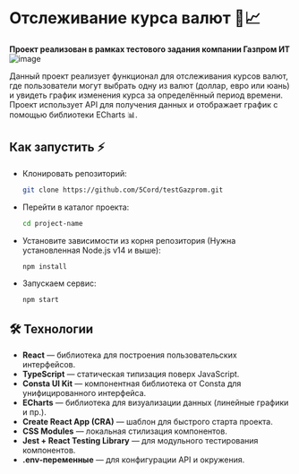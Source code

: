 # Отслеживание курса валют 💱📈

**Проект реализован в рамках тестового задания компании Газпром ИТ**
![image](https://github.com/user-attachments/assets/680903ce-09b4-49ad-886e-3ffa9457a51c)

Данный проект реализует функционал для отслеживания курсов валют, где пользователи могут выбрать одну из валют (доллар, евро или юань) и увидеть график изменения курса за определённый период времени. Проект использует API для получения данных и отображает график с помощью библиотеки ECharts 📊.

## Как запустить ⚡
- Клонировать репозиторий:
  ```bash
  git clone https://github.com/5Cord/testGazprom.git
  ```

- Перейти в каталог проекта:
  ```bash
  cd project-name
  ```

- Установите зависимости из корня репозитория (Нужна установленная Node.js v14 и выше):
  ```bash
  npm install
  ```

- Запускаем сервис:
  ```bash
  npm start
  ```

## 🛠️ Технологии
- **React** — библиотека для построения пользовательских интерфейсов.
- **TypeScript** — статическая типизация поверх JavaScript.
- **Consta UI Kit** — компонентная библиотека от Consta для унифицированного интерфейса.
- **ECharts** — библиотека для визуализации данных (линейные графики и пр.).
- **Create React App (CRA)** — шаблон для быстрого старта проекта.
- **CSS Modules** — локальная стилизация компонентов.
- **Jest + React Testing Library** — для модульного тестирования компонентов.
- **.env-переменные** — для конфигурации API и окружения.
